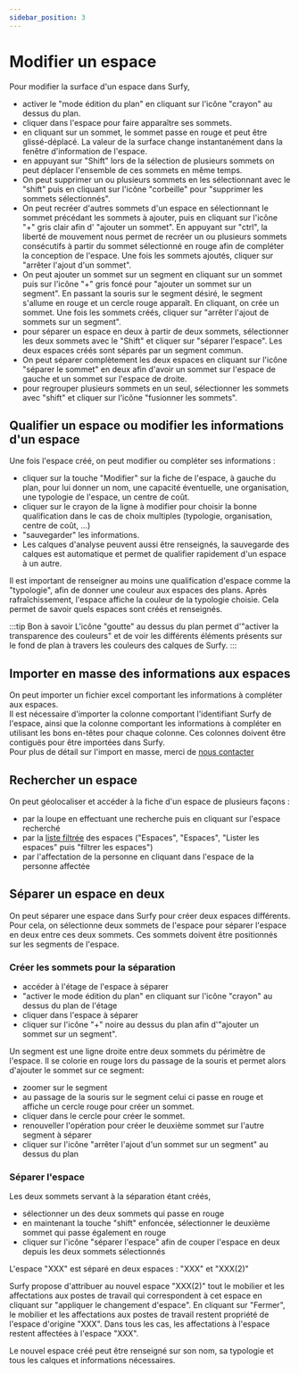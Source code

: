 ```yaml
---
sidebar_position: 3
---
```


# Modifier un espace

<Youtube code="_B7Jb3eAn4I"/>

Pour modifier la surface d'un espace dans Surfy,

-   activer le "mode édition du plan" en cliquant sur l'icône "crayon" au dessus du plan.
-   cliquer dans l'espace pour faire apparaître ses sommets.
-   en cliquant sur un sommet, le sommet passe en rouge et peut être glissé-déplacé. La valeur de la surface change instantanément dans la fenêtre d'information de l'espace.
-   en appuyant sur "Shift" lors de la sélection de plusieurs sommets on peut déplacer l'ensemble de ces sommets en même temps.
-   On peut supprimer un ou plusieurs sommets en les sélectionnant avec le "shift" puis en cliquant sur l'icône "corbeille" pour "supprimer les sommets sélectionnés".
-   On peut recréer d'autres sommets d'un espace en sélectionnant le sommet précédant les sommets à ajouter, puis en cliquant sur l'icône "+" gris clair afin d' "ajouter un sommet". En appuyant sur "ctrl", la liberté de mouvement nous permet de recréer un ou plusieurs sommets consécutifs à partir du sommet sélectionné en rouge afin de compléter la conception de l'espace. Une fois les sommets ajoutés, cliquer sur "arrêter l'ajout d'un sommet".
-   On peut ajouter un sommet sur un segment en cliquant sur un sommet puis sur l'icône "+" gris foncé pour "ajouter un sommet sur un segment". En passant la souris sur le segment désiré, le segment s'allume en rouge et un cercle rouge apparaît. En cliquant, on crée un sommet. Une fois les sommets créés, cliquer sur "arrêter l'ajout de sommets sur un segment".
-   pour séparer un espace en deux à partir de deux sommets, sélectionner les deux sommets avec le "Shift" et cliquer sur "séparer l'espace". Les deux espaces créés sont séparés par un segment commun.
-   On peut séparer complètement les deux espaces en cliquant sur l'icône "séparer le sommet" en deux afin d'avoir un sommet sur l'espace de gauche et un sommet sur l'espace de droite.
-   pour regrouper plusieurs sommets en un seul, sélectionner les sommets avec "shift" et cliquer sur l'icône "fusionner les sommets".

## Qualifier un espace ou modifier les informations d'un espace

Une fois l'espace créé, on peut modifier ou compléter ses informations :

-   cliquer sur la touche "Modifier" sur la fiche de l'espace, à gauche du plan, pour lui donner un nom, une capacité éventuelle, une organisation, une typologie de l'espace, un centre de coût.
-   cliquer sur le crayon de la ligne à modifier pour choisir la bonne qualification dans le cas de choix multiples (typologie, organisation, centre de coût, ...)
-   "sauvegarder" les informations. 
-   Les calques d'analyse peuvent aussi être renseignés, la sauvegarde des calques est automatique et permet de qualifier rapidement d'un espace à un autre.

Il est important de renseigner au moins une qualification d'espace comme la "typologie", afin de donner une couleur aux espaces des plans. 
Après rafraîchissement, l'espace affiche la couleur de la typologie choisie. Cela permet de savoir quels espaces sont créés et  renseignés.

:::tip Bon à savoir
L'icône "goutte" au dessus du plan permet d'"activer la transparence des couleurs" et de voir les différents éléments présents sur le fond de plan à travers les couleurs des calques de Surfy.
:::

## Importer en masse des informations aux espaces

On peut importer un fichier excel comportant les informations à compléter aux espaces.<br />
Il est nécessaire d'importer la colonne comportant l'identifiant Surfy de l'espace, ainsi que la colonne comportant les informations à compléter en utilisant les bons en-têtes pour chaque colonne. Ces colonnes doivent être contiguës pour être importées dans Surfy.<br />
Pour plus de détail sur l'import en masse, merci de [nous contacter](https://www.surfy.pro/contact)

## Rechercher un espace

On peut géolocaliser et accéder à la fiche d'un espace de plusieurs façons :

-   par la loupe en effectuant une recherche puis en cliquant sur l'espace recherché
-   par la [liste filtrée](/docs/courses/find/listfindcourse.md) des espaces ("Espaces", "Espaces", "Lister les espaces" puis "filtrer les espaces")
-   par l'affectation de la personne en cliquant dans l'espace de la personne affectée


## Séparer un espace en deux


On peut séparer une espace dans Surfy pour créer deux espaces différents.
Pour cela, on sélectionne deux sommets de l'espace pour séparer l'espace en deux entre ces deux sommets.
Ces sommets doivent être positionnés sur les segments de l'espace.


<Youtube code="OH0KcuzeSgU"/>


### Créer les sommets pour la séparation

-   accéder à l'étage de l'espace à séparer
-   "activer le mode édition du plan" en cliquant sur l'icône "crayon" au dessus du plan de l'étage
-   cliquer dans l'espace à séparer
-   cliquer sur l'icône "+" noire au dessus du plan afin d'"ajouter un sommet sur un segment".

Un segment est une ligne droite entre deux sommets du périmètre de l'espace.
Il se colorie en rouge lors du passage de la souris et permet alors d'ajouter le sommet sur ce segment:

-   zoomer sur le segment
-   au passage de la souris sur le segment celui ci passe en rouge et affiche un cercle rouge pour créer un sommet. 
-   cliquer dans le cercle pour créer le sommet.
-   renouveller l'opération pour créer le deuxième sommet sur l'autre segment à séparer
-   cliquer sur l'icône "arrêter l'ajout d'un sommet sur un segment" au dessus du plan

### Séparer l'espace

Les deux sommets servant à la séparation étant créés,

-   sélectionner un des deux sommets qui passe en rouge
-   en maintenant la touche "shift" enfoncée, sélectionner le deuxième sommet qui passe également en rouge
-   cliquer sur l'icône "séparer l'espace" afin de couper l'espace en deux depuis les deux sommets sélectionnés

L'espace "XXX" est séparé en deux espaces : "XXX" et "XXX(2)"

Surfy propose d'attribuer au nouvel espace "XXX(2)" tout le mobilier et les affectations aux postes de travail qui correspondent à cet espace en cliquant sur "appliquer le changement d'espace". En cliquant sur "Fermer", le mobilier et les affectations aux postes de travail restent propriété de l'espace d'origine "XXX".
Dans tous les cas, les affectations à l'espace restent affectées à l'espace "XXX".

Le nouvel espace créé peut être renseigné sur son nom, sa typologie et tous les calques et informations nécessaires.

